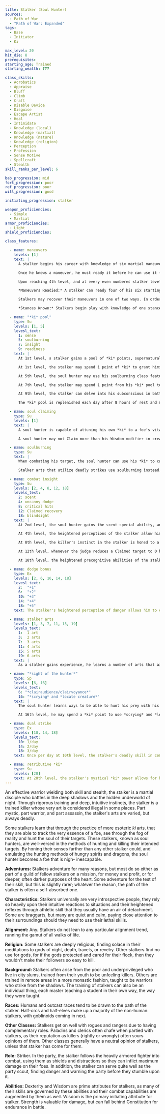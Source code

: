 ```yaml
---
title: Stalker (Soul Hunter)
sources:
  - Path of War
  - "Path of War: Expanded"
tags:
  - Base
  - Initiator
  - Ki

max_level: 20
hit_die: 8
prerequisites:
starting_age: Trained
starting_wealth: ???

class_skills:
  - Acrobatics
  - Appraise
  - Bluff
  - Climb
  - Craft
  - Disable Device
  - Disguise
  - Escape Artist
  - Heal
  - Intimidate
  - Knowledge (local)
  - Knowledge (martial)
  - Knowledge (nature)
  - Knowledge (religion)
  - Perception
  - Profession
  - Sense Motive
  - Spellcraft
  - Stealth
skill_ranks_per_level: 6

bab_progression: mid
fort_progression: poor
ref_progression: poor
will_progression: good

initiating_progression: stalker

weapon_proficiencies:
  - Simple
  - Martial
armor_proficiencies:
  - Light
shield_proficiencies:

class_features:

  - name: maneuvers
    levels: [1]
    text: |
      A stalker begins his career with knowledge of six martial maneuvers. The disciplines available to him are Broken Blade, Cursed Razor, Solar Wind, Steel Serpent, Thrashing Dragon, and Veiled Moon. The stalker may also exchange access to one of his martial disciplines for the Unquiet Grave discipline. He gains the associated skill of each of his disciplines as a class skill.

      Once he knows a maneuver, he must ready it before he can use it (see Maneuvers Readied, below). A maneuver usable by stalkers is considered an extraordinary ability unless otherwise noted in its description. His maneuvers are not affected by spell resistance, and he does not provoke attacks of opportunity when he initiates one. He learns additional maneuvers at higher levels, as shown above. The stalker must meet a maneuver's prerequisite to learn it.

      Upon reaching 4th level, and at every even numbered stalker level after that, he can choose to learn a new maneuver in place of one he already knows. In effect, the stalker loses the old maneuver in exchange for the new one. The stalker need not replace the old maneuver with a maneuver of the same level. He can choose a new maneuver of any level he likes, as long as he observes his restriction on the highest-level maneuvers he knows. The stalker can swap only a single maneuver at any given level. A stalker's initiator modifier is Wisdom.

      *Maneuvers Readied:* A stalker can ready four of his six starting maneuvers, but as he advances in level and learns more maneuvers, he must choose which maneuvers to ready. He readies his maneuvers by meditating and focusing his *ki* for 10 minutes. The maneuvers he chooses remain readied until he decides to repeat this again and change them. Stalkers do not need to sleep or be well rested to ready their maneuvers; any time he spends 10 minutes in meditation, he can change his readied maneuvers. He may not ready any individual maneuver more than once. He begins an encounter with all readied maneuvers unexpended, regardless of how many times he may have already used them since he chose them. When the stalker initiates a maneuver, he expends it for the current encounter, so each of his readied maneuvers can be used once per encounter (until they are recovered, see below).

      Stalkers may recover their maneuvers in one of two ways. In order for a soul hunter to recover maneuvers, he must either focus on the hunt of his prey or on the memories of past kills as a standard action and recover one expended maneuver. Alternately, the soul hunter may tap into the escaping energy of a soul by using his Soul Claiming ability, and recover a number of expended maneuvers equal to his Wisdom modifier.

      *Stances Known:* Stalkers begin play with knowledge of one stance from any discipline open to stalkers. At the indicated levels (see class table), the stalker selects an additional new stance. Unlike maneuvers, stances are not expended and he does not have to ready them. All the stances he knows are available to him at all times, and he can change the stance he is currently using as a swift action. A stance is an extraordinary ability unless otherwise stated in the stance description. Unlike with maneuvers, the stalker cannot learn a new stance at higher levels in place of one he already knows.

  - name: "*ki* pool"
    type: Su
    levels: [1, 5]
    levesl_text:
      1: sense
      5: soulburning
      7: insight
      9: readiness
    text: |
      At 1st level, a stalker gains a pool of *ki* points, supernatural energy he can use to accomplish amazing feats. The number of points in the stalker's *ki* pool is equal to 1/2 her stalker level + his Wisdom modifier (minimum of 1) + 2.

      At 1st level, the stalker may spend 1 point of *ki* to grant himself a +4 insight bonus to a single Perception or Sense Motive check as an immediate action, as he uses his *ki* to feel out the vibrations of others and their hidden motives.

      At 5th level, the soul hunter may use his soulburning class feature on Claimed targets within 30 ft. of his position. The stalker spends 1 point of *ki* as a move action and all Claimed targets suffer his soulburning damage.

      At 7th level, the stalker may spend 1 point from his *ki* pool to gain a +4 insight bonus on a saving throw as an immediate action.

      At 9th level, the stalker can delve into his subconscious in battle and remember key lessons from his training. The stalker envisions potential scenarios where martial abilities he has not readied come into play and gains a momentary burst of martial insight. A number of times per day equal to his Wisdom modifier, the stalker can spend one *ki* point as a swift action and trade one readied maneuver for another maneuver known of the same level or lower. The new maneuver is immediately readied and accessible for use. The character may initiate this maneuver and recover it as if he had prepared at the beginning of the day (or when ever the stalker readied his maneuvers last) until the end of the combat encounter.

      The *ki* pool is replenished each day after 8 hours of rest and meditation; these hours do not need to be consecutive. If the stalker possesses levels in another class that grants points to a *ki* pool, stalker levels stack with the levels of that class to determine the total number of *ki* points in the combined pool, but only one ability score modifier is added to the total. The choice of which score to use is made when the second class ability is gained, and once made, the choice is set. The stalker can now use *ki* points from this pool to power the abilities of every class he possesses that grants a *ki* pool.

  - name: soul claiming
    type: Su
    levels: [1]
    text: |
      A soul hunter is capable of attuning his own *ki* to a foe's vital energies, making it difficult for quarry to elude or escape him. As a swift action, the soul hunter stalker may Claim a target creature that he has inflicted damage upon. A Claimed target's position is known to the soul hunter, even if they have total concealment against him (though he still suffers the normal miss chance if his target is concealed, and is denied his Dexterity bonus if the Claimed target attacks him). Additionally, the target of his Claiming provokes attacks of opportunity from the soul hunter when using the withdraw action to escape him.

      A soul hunter may not Claim more than his Wisdom modifier in creatures at any given time; a creature remains Claimed until the soul hunter withdraws his Claim (a free action) or until the target is slain. If the Claimed target is slain (reduced to 0 or fewer hit points) by the Claiming soul hunter, then he may recover his Wisdom modifier in expended maneuvers. A soul hunter may not Claim a target creature with fewer than 1⁄2 HD.

  - name: soulburning
    type: Su
    text: |
      When combating his target, the soul hunter can use his *ki* to cause disharmony within a Claimed creature's very life energy, causing the foe's own *ki* to erupt into life-destroying energy. Some describe the pain experienced as being the worst that any could endure, like something was inside their very spirit and devouring it whole. When making an attack or initiating a martial maneuver against his Claimed target, the soul hunter may force this subtle disharmony to become a geyser of agony, as the soul hunter's *ki* causes the target's life energies to ignite. This inflicts an additional 1d6 points of damage at 1st level upon a successful attack, and this damage increases by an additional 1d6 points of damage every four soul hunter levels.

      Stalker arts that utilize deadly strikes use soulburning instead, and function as written with the following caveat: Soulburning cannot be used against targets that do not have vital forces. This includes constructs, oozes, and undead with an Intelligence score of 0.

  - name: combat insight
    type: Su
    levels: [2, 4, 8, 12, 18]
    levels_text:
      2: scent
      4: uncanny dodge
      8: critical hits
      12: Claimed recovery
      18: blindsight
    text: |
      At 2nd level, the soul hunter gains the scent special ability, and gains a +4 insight bonus to track targets that the he has Claimed.

      At 4th level, the heightened perceptions of the stalker allow him to know when his prey could get the jump on him, granting him the uncanny dodge class feature, as per the rogue class.

      At 8th level, the killer's instinct in the stalker is honed to a razor's fine edge, allowing him to add his Wisdom modifier as a competence bonus to confirm critical hits. This ability counts as if the character possessed the Critical Focus feat, and for the purposes of taking critical feats that the character qualifies for. The character may not select the Critical Focus feat once he has this ability, and should he have it before he gains this ability, he loses the Critical Focus feat and may select a critical feat in its place.

      At 12th level, whenever the judge reduces a Claimed target to 0 hit points or less, he may recover an expended maneuver.

      At 18th level, the heightened precognitive abilities of the stalker manifest in his ability to sense things around him that others cannot, granting him blindsight with a range of 30 feet. This is a supernatural ability.

  - name: dodge bonus
    type: Ex
    levels: [2, 6, 10, 14, 18]
    levesl_text:
      2:  "+1"
      6:  "+2"
      10: "+3"
      14: "+4"
      18: "+5"
    text: The stalker's heightened perception of danger allows him to defend himself from attacks as they are made against him, anticipating the attacks as they come. A stalker gains a +1 dodge bonus to his Armor Class at 2nd level, which improves by an additional +1 every four stalker levels thereafter. When recovering maneuvers as a full round action, the character may add his Wisdom modifier to his AC as an additional dodge bonus; his defensive precognition being heightened by centering his *ki* through maneuver recovery.

  - name: stalker arts
    levels: [1, 3, 7, 11, 15, 19]
    levels_text:
      1:  1 art
      3:  2 arts
      7:  3 arts
      11: 4 arts
      15: 5 arts
      19: 6 arts
    text: |
      As a stalker gains experience, he learns a number of arts that aid him and confound his foes. Starting at 1st level, a stalker gains one [stalker art](/stalker-arts/); he gains an additional art at 3rd level and new arts every four class levels attained after 3rd level. A stalker cannot select an individual art more than once (unless noted).

  - name: "*sight of the hunter*"
    type: Sp
    levels: [6, 16]
    levels_text:
      6: "*clairaudience/clairvoyance*"
      16: "*scrying* and *locate creature*"
    text: |
      The soul hunter learns ways to be able to hunt his prey with his extrasensory abilities. At 6th level, the soul hunter may spend 1 *ki* and use the spell *clairaudience/clairvoyance* (clairvoyance only) as a spell-like ability, using his stalker level as his caster level for the effect. He may spend an additional *ki* point to Claim a target seen in such a way.

      At 16th level, he may spend a *ki* point to use *scrying* and *locate creature* as spell-like abilities, and Claim targets spied upon in such a manner. The soul hunter must have either visited the location first, or have a clear picture of the target within his mind to use these abilities (as per the spells' specific requirements).

  - name: dual strike
    type: Ex
    levels: [10, 14, 18]
    levels_text:
      10: 1/day
      14: 2/day
      18: 3/day
    text: Once per day at 10th level, the stalker's deadly skill in combat improves, allowing him to initiate two martial strikes as a full round action. The strikes the stalker initiates must have an initiation action of one standard action, and he must have both strikes readied. Boosts may not be applied to a dual strike due to the need to concentrate on two separate martial movements. When a dual strike is used, the action must be declared beforehand and when used, both strikes are resolved separately and are expended. At 14th level the character may use dual strike twice per day, and three times per day at 18th level.

  - name: retributive *ki*
    type: Su
    levels: [20]
    text: At 20th level, the stalker's mystical *ki* power allows for him to generate a powerful burst of energy to gain retribution on those who would injure him. When the stalker is harmed by an attack, spell, or ability of an enemy, as an immediate action he may spend two *ki* points to initiate a martial strike that he has readied (with an initiation action of one standard action) in retaliation against that attack. He uses the range of the attacker's ability as the range of his strike, creating a phantom echo of himself with his *ki* (as with the phantom reach art) that rushes out and strikes his attacker if they are outside of the stalker's normal reach. Use of this ability expends his strike as normal, and the strike functions as normal otherwise.
---
```


An effective warrior wielding both skill and stealth, the stalker is a martial disciple who battles in the deep shadows and the hidden underworld of night. Through rigorous training and deep, intuitive instincts, the stalker is a trained killer whose very art is considered illegal in some places. Part mystic, part warrior, and part assassin, the stalker's arts are varied, but always deadly.

Some stalkers learn that through the practice of more esoteric *ki* arts, that they are able to track the very essence of a foe, see through the fog of reality and hunt the soul of their targets. These stalkers, known as soul hunters, are well-versed in the methods of hunting and killing their intended targets. By honing their senses farther than any other stalker could, and emulating the hunting methods of hungry spirits and dragons, the soul hunter becomes a foe that is nigh- inescapable.

**Adventures:** Stalkers adventure for many reasons, but most do so either as part of a guild of fellow stalkers on a mission, for money and profit, or for deeper, often darker purposes of the heart. Some adventure for the test of their skill, but this is slightly rarer; whatever the reason, the path of the stalker is often a self-absorbed one.

**Characteristics:** Stalkers universally are very introspective people, they rely so heavily upon their intuitive reactions to situations and their heightened reflexes through athletic skill that they usually have an air of detachment. Some are braggarts, but many are quiet and calm, paying close attention to their surroundings should they need to use their lethal skills.

**Alignment:** Any. Stalkers do not lean to any particular alignment trend, running the gamut of all walks of life.

**Religion:** Some stalkers are deeply religious, finding solace in their meditations to gods of night, death, travels, or revelry. Other stalkers find no use for gods, for if the gods protected and cared for their flock, then they wouldn't make their followers so easy to kill.

**Background:** Stalkers often arise from the poor and underprivileged who live in city slums, trained from their youth to be unfeeling killers. Others are trained in remote areas in a more monastic fashion, taught to be warriors who strike from the shadows. The training of stalkers can also be an individual thing, each master teaching a student in their own way, the way they were taught.

**Races:** Humans and outcast races tend to be drawn to the path of the stalker. Half-orcs and half-elves make up a majority of the non-human stalkers, with goblinoids coming in next.

**Other Classes:** Stalkers get on well with rogues and rangers due to having complementary roles. Paladins and clerics often chafe when partied with stalkers, as their reputation as killers (rightly or wrongly) often sours opinions of them. Other classes generally have a neutral opinion of stalkers, unless that stalker has come for them.

**Role:** Striker. In the party, the stalker follows the heavily armored fighter into combat, using them as shields and distractions so they can inflict maximum damage on their foes. In addition, the stalker can serve quite well as the party scout, finding danger and warning the party before they stumble upon it.

**Abilities:** Dexterity and Wisdom are prime attributes for stalkers, as many of their skills are governed by these abilities and their combat capabilities are augmented by them as well. Wisdom is the primary initiating attribute for stalker. Strength is valuable for damage, but can fall behind Constitution for endurance in battle.

